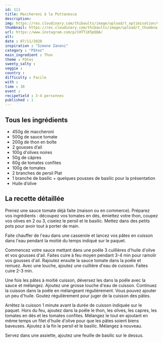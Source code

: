 ```yaml
---
id: 111
title: Maccheroni à la Puttanesca
description: 
img: https://res.cloudinary.com/thibaults/image/upload/t_optimisation/v1604782218/Recipes/20201107_maccheroni_putanesca.jpg
thumbnail: https://res.cloudinary.com/thibaults/image/upload/t_thumbnail_josie/v1604782218/Recipes/20201107_maccheroni_putanesca.jpg
url: https://www.instagram.com/p/CHTTiK5pQQA/
alt: 
date : 07/11/2020
inspiration : "Simone Zanoni"
category : "Pâtes"
main_ingredient : Thon
theme : Pâtes
sweety_salty : 
veggie : 
country :
difficulty : Facile
with : 
time : 30
event :
recipeYield : 3-4 personnes
published : 1
---
```


## Tous les ingrédients
 - 450g de maccheroni
 - 500g de sauce tomate
 - 200g de thon en boîte
 - 2 gousses d’ail
 - 100g d'olives noires
 - 50g de câpres
 - 60g de tomates confites
 - 100g de tomates
 - 2 branches de persil Plat
 - 1 branche de basilic + quelques pousses de basilic pour la présentation
 - Huile d’olive

## La recette détaillée
Prenez une sauce tomate déjà faite (maison ou en commerce). Préparez vos ingrédients : découpez vos tomates en dés, émiettez votre thon, coupez vos olives en 2 ou 3, ciselez le persil et le basilic. Mettez dans des petits pots pour avoir tout à porter de main. 

Faite chauffer de l'eau dans une casserole et lancez vos pâtes en cuisson dans l'eau pendant la moitié du temps indiqué sur le paquet.

Commencez votre sauce mettant dans une poêle 3 cuillières d'huile d'olive et vos gousses d'ail. Faites cuire à feu moyen pendant 3-4 min pour ramolir vos gousses d'ail. Rajoutez ensuite la sauce tomate dans la poële et remuez. Avec une louche, ajoutez une cuillière d'eau de cuisson. Faites cuire 2-3 min.

Une fois les pâtes à moitié cuisson, déversez les dans la poêle avec la sauce et mélangez. Ajoutez une grosse louche d'eau de cuisson. Continuez la cuisson dans la poêle en mélangeant régulièrement. Vous pouvez ajouter un peu d'huile. Goutez régulièrement pour juger de la cuisson des pâtes.

Arrêtez la cuisson 1 minute avant la durée de cuisson indiquée sur le paquet. Hors du feu, ajoutez dans la poêle le thon, les olives, les capres, les tomates en dés et les tomates confites. Mélangez le tout en ajoutant en même temps un filet d'huile d'olive pour que les pâtes soient biens baveuses. Ajoutez à la fin le persil et le basilic. Mélangez à nouveau.

Servez dans une assiette, ajoutez une feuille de basilic sur le dessus.